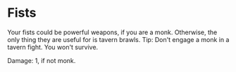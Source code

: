 ﻿# Fists

Your fists could be powerful weapons, if you are a monk.
Otherwise, the only thing they are useful for is tavern brawls.
Tip: Don't engage a monk in a tavern fight. You won't survive.

Damage: 1, if not monk.